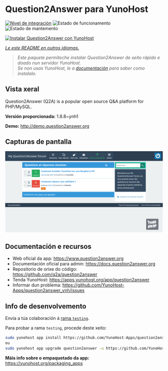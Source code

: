 <!--
NOTA: Este README foi creado automáticamente por <https://github.com/YunoHost/apps/tree/master/tools/readme_generator>
NON debe editarse manualmente.
-->

# Question2Answer para YunoHost

[![Nivel de integración](https://dash.yunohost.org/integration/question2answer.svg)](https://dash.yunohost.org/appci/app/question2answer) ![Estado de funcionamento](https://ci-apps.yunohost.org/ci/badges/question2answer.status.svg) ![Estado de mantemento](https://ci-apps.yunohost.org/ci/badges/question2answer.maintain.svg)

[![Instalar Question2Answer con YunoHost](https://install-app.yunohost.org/install-with-yunohost.svg)](https://install-app.yunohost.org/?app=question2answer)

*[Le este README en outros idiomas.](./ALL_README.md)*

> *Este paquete permíteche instalar Question2Answer de xeito rápido e doado nun servidor YunoHost.*  
> *Se non usas YunoHost, le a [documentación](https://yunohost.org/install) para saber como instalalo.*

## Vista xeral

Question2Answer (Q2A) is a popular open source Q&A platform for PHP/MySQL.


**Versión proporcionada:** 1.8.8~ynh1

**Demo:** <http://demo.question2answer.org>

## Capturas de pantalla

![Captura de pantalla de Question2Answer](./doc/screenshots/install_screenshot.png)

## Documentación e recursos

- Web oficial da app: <https://www.question2answer.org>
- Documentación oficial para admin: <https://docs.question2answer.org>
- Repositorio de orixe do código: <https://github.com/q2a/question2answer>
- Tenda YunoHost: <https://apps.yunohost.org/app/question2answer>
- Informar dun problema: <https://github.com/YunoHost-Apps/question2answer_ynh/issues>

## Info de desenvolvemento

Envía a túa colaboración á [rama `testing`](https://github.com/YunoHost-Apps/question2answer_ynh/tree/testing).

Para probar a rama `testing`, procede deste xeito:

```bash
sudo yunohost app install https://github.com/YunoHost-Apps/question2answer_ynh/tree/testing --debug
ou
sudo yunohost app upgrade question2answer -u https://github.com/YunoHost-Apps/question2answer_ynh/tree/testing --debug
```

**Máis info sobre o empaquetado da app:** <https://yunohost.org/packaging_apps>
